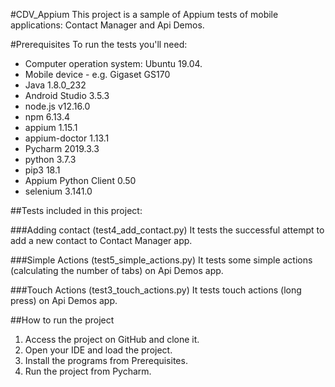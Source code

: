 #CDV_Appium
This project is a sample of Appium tests of mobile applications: Contact Manager and Api Demos.

#Prerequisites
To run the tests you'll need:
* Computer operation system: Ubuntu 19.04.
* Mobile device - e.g. Gigaset GS170
* Java 1.8.0_232
* Android Studio 3.5.3
* node.js v12.16.0
* npm 6.13.4
* appium 1.15.1
* appium-doctor 1.13.1
* Pycharm 2019.3.3
* python 3.7.3
* pip3 18.1
* Appium Python Client 0.50
* selenium 3.141.0

##Tests included in this project:

###Adding contact (test4_add_contact.py)
It tests the successful attempt to add a new contact to Contact Manager app.

###Simple Actions (test5_simple_actions.py)
It tests some simple actions (calculating the number of tabs) on Api Demos app.

###Touch Actions (test3_touch_actions.py)
It tests touch actions (long press) on Api Demos app.

##How to run the project
1. Access the project on GitHub and clone it.
2. Open your IDE and load the project.
3. Install the programs from Prerequisites.
4. Run the project from Pycharm.